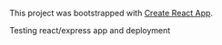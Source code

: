 This project was bootstrapped with [Create React App](https://github.com/facebookincubator/create-react-app).

Testing react/express app and deployment
